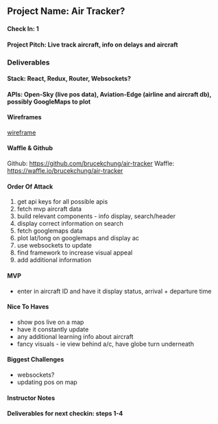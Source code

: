 ## Project Name: Air Tracker?
#### Check In: 1
#### Project Pitch: Live track aircraft, info on delays and aircraft
### Deliverables
#### Stack: React, Redux, Router, Websockets?
#### APIs: Open-Sky (live pos data), Aviation-Edge (airline and aircraft db), possibly GoogleMaps to plot
#### Wireframes
[wireframe](https://wireframepro.mockflow.com/editor.jsp?editor=on&publicid=Dc25202611753c76b0356bc881aee89da&perm=Create&projectid=D5ae097c1fb3fdf49a094ac78dcff17bc&ptitle=Air-tracker&category=web#/page/0cc51645bdfc48d795faff7744fb5f35)

#### Waffle & Github
Github: https://github.com/brucekchung/air-tracker
Waffle: https://waffle.io/brucekchung/air-tracker
#### Order Of Attack
1) get api keys for all possible apis
2) fetch mvp aircraft data
3) build relevant components - info display, search/header
4) display correct information on search
5) fetch googlemaps data
6) plot lat/long on googlemaps and display ac
7) use websockets to update
8) find framework to increase visual appeal
9) add additional information
#### MVP
 - enter in aircraft ID and have it display status, arrival + departure time
#### Nice To Haves
 - show pos live on a map
 - have it constantly update
 - any additional learning info about aircraft
 - fancy visuals - ie view behind a/c, have globe turn underneath
#### Biggest Challenges
 - websockets?
 - updating pos on map
#### Instructor Notes

#### Deliverables for next checkin: steps 1-4

